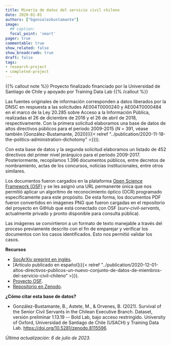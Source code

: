 ```yaml
---
title: Minería de datos del servicio civil chileno
date: 2020-01-01
authors: ["bgonzalezbustamante"]
image:
  ## caption: 
  focal_point: 'smart'
pager: true
commentable: true
show_related: false
show_breadcrumb: true
draft: false
tags:
- research-project
- completed-project
---
```


{{% callout note %}}
Proyecto finalizado financiado por la Universidad de Santiago de Chile y apoyado por Training Data Lab
{{% /callout %}}

Las fuentes originales de información corresponden a datos liberados por la DNSC en respuesta a las solicitudes AE004T0000240 y AE004T0000484 en el marco de la Ley 20.285 sobre Acceso a la Información Pública, realizadas el 26 de diciembre de 2016 y el 26 de abril de 2018, respectivamente. Con la primera solicitud elaboramos una base de datos de altos directivos públicos para el período 2009-2015 (*N* = 391, véase también [González-Bustamante, 2020]({{< relref "../publication/2020-11-18-the-politics-administration-dichotomy" >}})).

<!--more-->

Con esta base de datos y la segunda solicitud elaboramos un listado de 452 directivos del primer nivel jerárquico para el período 2009-2017. Posteriormente, recopilamos 1.396 documentos públicos, entre decretos de nombramiento, actas de los concursos, noticias institucionales, entre otros similares.

Los documentos fueron cargados en la plataforma [Open Science Framework (OSF)](https://doi.org/10.17605/OSF.IO/WBF6M) y se les asignó una URL permanente única que nos permitió aplicar un algoritmo de reconocimiento óptico (OCR) programado específicamente para este propósito. De esta forma, los documentos PDF fueron convertidos en imágenes PNG que fueron cargadas en el repositorio del proyecto en GitHub que está conectado con OSF (*surv-civil-servants*, actualmente privado y pronto disponible para consulta pública).

Las imágenes se convirtieron a un formato de texto manejable a través del proceso previamente descrito con el fin de emparejar y verificar los documentos con los casos identificados. Esto nos permitió validar los casos.

**Recursos**

* [SocArXiv preprint en inglés](https://doi.org/10.31235/osf.io/vshcz).
* [Artículo publicado en español]({{< relref "../publication/2020-12-01-altos-directivos-publicos-un-nuevo-conjunto-de-datos-de-miembros-del-servicio-civil-chileno" >}}).
* [Proyecto OSF](hhttps://doi.org/10.17605/OSF.IO/WBF6M).
* [Repositorio en Zenodo](https://doi.org/10.5281/zenodo.8115596).

**¿Cómo citar esta base de datos?**

* González-Bustamante, B., Astete, M., & Orvenes, B. (2021). Survival of the Senior Civil Servants in the Chilean Executive Branch. Dataset, versión preliminar 1.13.19 -- Bold Lab, bajo acceso restringido. University of Oxford, Universidad de Santiago de Chile (USACH) y Training Data Lab. https://doi.org/10.5281/zenodo.8115596.

_Última actualización: 6 de julio de 2023._
